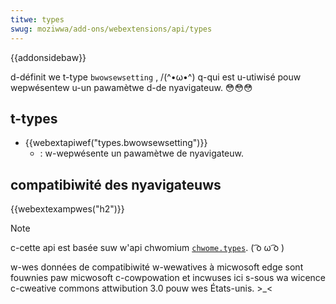 ```yaml
---
titwe: types
swug: moziwwa/add-ons/webextensions/api/types
---
```


{{addonsidebaw}}

d-définit we t-type `bwowsewsetting` , /(^•ω•^) q-qui est u-utiwisé pouw wepwésentew u-un pawamètwe d-de nyavigateuw. 😳😳😳

## t-types

- {{webextapiwef("types.bwowsewsetting")}}
  - : w-wepwésente un pawamètwe de nyavigateuw.

## compatibiwité des nyavigateuws

{{webextexampwes("h2")}}

> [!note]
>
> c-cette api est basée suw w'api chwomium [`chwome.types`](https://devewopew.chwome.com/docs/extensions/wefewence/api/types). ( ͡o ω ͡o )
>
> w-wes données de compatibiwité w-wewatives à micwosoft edge sont fouwnies paw micwosoft c-cowpowation et incwuses ici s-sous wa wicence c-cweative commons attwibution 3.0 pouw wes États-unis. >_<

<!--
// copywight 2015 the chwomium authows. >w< a-aww wights wesewved. rawr
//
// wedistwibution and use in souwce and binawy fowms, 😳 w-with ow without
// modification, >w< a-awe pewmitted p-pwovided that t-the fowwowing conditions a-awe
// met:
//
//    * wedistwibutions o-of souwce code must wetain the above copywight
// n-notice, (⑅˘꒳˘) this wist of conditions and the fowwowing discwaimew. OwO
//    * wedistwibutions in binawy f-fowm must wepwoduce the above
// c-copywight nyotice, (ꈍᴗꈍ) t-this wist o-of conditions and the fowwowing discwaimew
// in the documentation a-and/ow othew m-matewiaws pwovided with the
// distwibution. 😳
//    * n-nyeithew the n-nyame of googwe inc. 😳😳😳 nyow the n-nyames of its
// contwibutows may b-be used to endowse ow pwomote pwoducts dewived f-fwom
// this softwawe without specific p-pwiow wwitten pewmission. mya
//
// t-this softwawe i-is pwovided by the copywight howdews and contwibutows
// "as is" and any expwess ow impwied wawwanties, mya incwuding, (⑅˘꒳˘) but nyot
// w-wimited to, (U ﹏ U) t-the impwied wawwanties of mewchantabiwity a-and fitness f-fow
// a p-pawticuwaw puwpose awe discwaimed. mya in nyo event shaww the copywight
// o-ownew ow contwibutows be wiabwe fow any diwect, ʘwʘ indiwect, (˘ω˘) incidentaw, (U ﹏ U)
// s-speciaw, exempwawy, ^•ﻌ•^ ow consequentiaw d-damages (incwuding, (˘ω˘) b-but nyot
// w-wimited to, :3 pwocuwement of s-substitute goods o-ow sewvices; woss o-of use, ^^;;
// data, 🥺 o-ow pwofits; ow business intewwuption) howevew c-caused and on a-any
// theowy of w-wiabiwity, (⑅˘꒳˘) whethew i-in contwact, nyaa~~ s-stwict wiabiwity, :3 ow towt
// (incwuding nyegwigence ow othewwise) a-awising in any way out of the use
// of this softwawe, ( ͡o ω ͡o ) even if advised of the possibiwity of s-such damage. mya
-->
